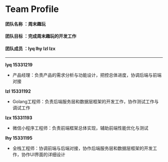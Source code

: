 # Team Profile
#### 团队名称 ：周末趣玩
#### 团队目标 ：完成周末趣玩的开发工作
#### 团队成员 ：lyq lhy lzl lzx
---

**lyq 15331219**
- 产品经理：负责产品的需求分析与功能设计，把控总体进度，协调后端与前端对接

**lzl 15331192**
- Golang工程师：负责后端服务层和数据层框架的开发工作，协作测试工作与调试工作

**lzx 15331193**
- 微信小程序工程师：负责前端框架总体实现，辅助前端性能优化与测试

**lhy 15331195**
- 全栈工程师：协调前端与后端对接，协作后端服务层和数据层框架的开发工作，协作UI界面的详细设计
